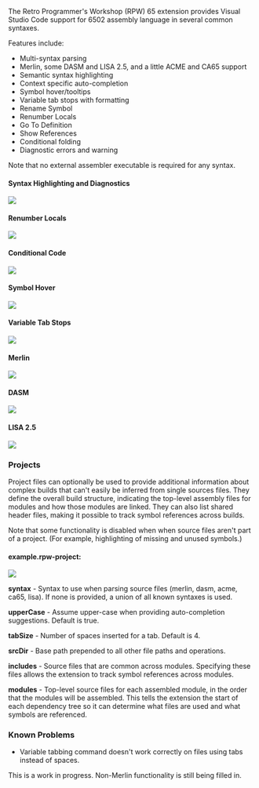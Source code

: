The Retro Programmer's Workshop (RPW) 65 extension provides Visual Studio Code support for 6502 assembly language in several common syntaxes.

Features include:
* Multi-syntax parsing
* Merlin, some DASM and LISA 2.5, and a little ACME and CA65 support
* Semantic syntax highlighting
* Context specific auto-completion
* Symbol hover/tooltips
* Variable tab stops with formatting
* Rename Symbol
* Renumber Locals
* Go To Definition
* Show References
* Conditional folding
* Diagnostic errors and warning

Note that no external assembler executable is required for any syntax.

#### Syntax Highlighting and Diagnostics
<img src="images/highlighting.png"/>

#### Renumber Locals
<img src="images/renumber.gif"/>

#### Conditional Code
<img src="images/conditional.gif"/>

#### Symbol Hover
<img src="images/hover.gif"/>

#### Variable Tab Stops
<img src="images/tabstops.gif"/>

#### Merlin
<img src="images/merlin.png"/>

#### DASM
<img src="images/dasm.png"/>

#### LISA 2.5
<img src="images/lisa.png"/>

### Projects

Project files can optionally be used to provide additional information about complex builds that can't easily be inferred from single sources files.  They define the overall build structure, indicating the top-level assembly files for modules and how those modules are linked.  They can also list shared header files, making it possible to track symbol references across builds.

Note that some functionality is disabled when when source files aren't part of a project.  (For example, highlighting of missing and unused symbols.)

#### example.rpw-project:

<img src="images/project.png"/>

**syntax** - Syntax to use when parsing source files (merlin, dasm, acme, ca65, lisa).  If none is provided, a union of all known syntaxes is used.

**upperCase** - Assume upper-case when providing auto-completion suggestions.  Default is true.

**tabSize** - Number of spaces inserted for a tab.  Default is 4.

**srcDir** - Base path prepended to all other file paths and operations.

**includes** - Source files that are common across modules.  Specifying these files allows the extension to track symbol references across modules.

**modules** - Top-level source files for each assembled module, in the order that the modules will be assembled.  This tells the extension the start of each dependency tree so it can determine what files are used and what symbols are referenced.

### Known Problems
* Variable tabbing command doesn't work correctly on files using tabs instead of spaces.

This is a work in progress.  Non-Merlin functionality is still being filled in.
